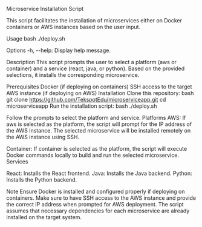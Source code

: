 Microservice Installation Script

This script facilitates the installation of microservices either on Docker containers or AWS instances based on the user input.

Usage
bash
./deploy.sh

Options
-h, --help: Display help message.

Description
This script prompts the user to select a platform (aws or container) and a service (react, java, or python). Based on the provided selections, it installs the corresponding microservice.

Prerequisites
Docker (if deploying on containers)
SSH access to the target AWS instance (if deploying on AWS)
Installation
Clone this repository:
bash
git clone https://github.com/TekspotEdu/microserviceapp.git
cd microserviceapp
Run the installation script:
bash
./deploy.sh

Follow the prompts to select the platform and service.
Platforms
AWS:
If aws is selected as the platform, the script will prompt for the IP address of the AWS instance.
The selected microservice will be installed remotely on the AWS instance using SSH.

Container:
If container is selected as the platform, the script will execute Docker commands locally to build and run the selected microservice.
Services

React: Installs the React frontend.
Java: Installs the Java backend.
Python: Installs the Python backend.

Note
Ensure Docker is installed and configured properly if deploying on containers.
Make sure to have SSH access to the AWS instance and provide the correct IP address when prompted for AWS deployment.
The script assumes that necessary dependencies for each microservice are already installed on the target system.
